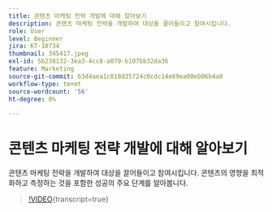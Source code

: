 ```yaml
---
title: 콘텐츠 마케팅 전략 개발에 대해 알아보기
description: 콘텐츠 마케팅 전략을 개발하여 대상을 끌어들이고 참여시킵니다.
role: User
level: Beginner
jira: KT-10734
thumbnail: 345417.jpeg
exl-id: 5b238132-3ea3-4cc8-a079-b107bb32da36
feature: Marketing
source-git-commit: 63d4aea1c818d35724c0cdc14e69ea00eb06b4a0
workflow-type: tm+mt
source-wordcount: '56'
ht-degree: 0%

---
```


# 콘텐츠 마케팅 전략 개발에 대해 알아보기

콘텐츠 마케팅 전략을 개발하여 대상을 끌어들이고 참여시킵니다. 콘텐츠의 영향을 최적화하고 측정하는 것을 포함한 성공의 주요 단계를 알아봅니다.

>[!VIDEO](https://video.tv.adobe.com/v/345417/?quality=12&learn=on){transcript=true}
